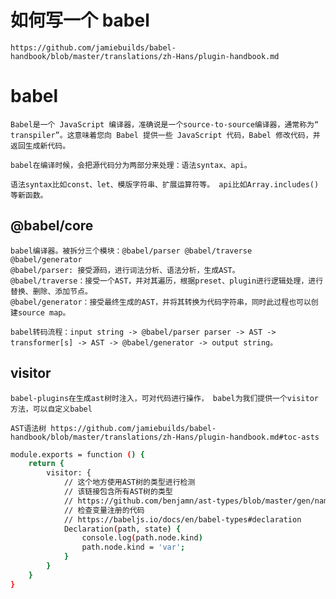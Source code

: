 # 如何写一个 babel

    https://github.com/jamiebuilds/babel-handbook/blob/master/translations/zh-Hans/plugin-handbook.md

# babel

    Babel是一个 JavaScript 编译器，准确说是一个source-to-source编译器，通常称为“ transpiler”。这意味着您向 Babel 提供一些 JavaScript 代码，Babel 修改代码，并返回生成新代码。

    babel在编译时候，会把源代码分为两部分来处理：语法syntax、api。

    语法syntax比如const、let、模版字符串、扩展运算符等。 api比如Array.includes()等新函数。

## @babel/core

    babel编译器。被拆分三个模块：@babel/parser @babel/traverse @babel/generator
    @babel/parser: 接受源码，进行词法分析、语法分析，生成AST。
    @babel/traverse：接受一个AST，并对其遍历，根据preset、plugin进行逻辑处理，进行替换、删除、添加节点。
    @babel/generator：接受最终生成的AST，并将其转换为代码字符串，同时此过程也可以创建source map。

    babel转码流程：input string -> @babel/parser parser -> AST -> transformer[s] -> AST -> @babel/generator -> output string。

## visitor

    babel-plugins在生成ast树时注入，可对代码进行操作， babel为我们提供一个visitor方法，可以自定义babel

    AST语法树 https://github.com/jamiebuilds/babel-handbook/blob/master/translations/zh-Hans/plugin-handbook.md#toc-asts

```sh
module.exports = function () {
    return {
        visitor: {
            // 这个地方使用AST树的类型进行检测
            // 该链接包含所有AST树的类型
            // https://github.com/benjamn/ast-types/blob/master/gen/namedTypes.ts
            // 检查变量注册的代码
            // https://babeljs.io/docs/en/babel-types#declaration
            Declaration(path, state) {
                console.log(path.node.kind)
                path.node.kind = 'var';
            }
        }
    }
}
```
